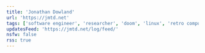 ```yaml
---
title: 'Jonathan Dowland'
url: 'https://jmtd.net'
tags: ['software engineer', 'researcher', 'doom', 'linux', 'retro computing', 'english']
updatesFeed: 'https://jmtd.net/log/feed/'
nsfw: false
rss: true
---
```

